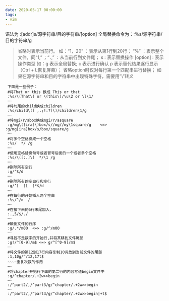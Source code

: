 ```yaml
---
date: 2020-05-17 00:00:00
tags: 
- vim
---
```

语法为 :[addr]s/源字符串/目的字符串/[option]
全局替换命令为：:%s/源字符串/目的字符串/g

> 省略时表示当前行。
> 如：“1，20” ：表示从第1行到20行；
> “%” ：表示整个文件，同“1,$”；
> “. ,$” ：从当前行到文件尾；
> s : 表示替换操作
> [option] : 表示操作类型
> 如：g 表示全局替换; 
> c 表示进行确认
> p 表示替代结果逐行显示（Ctrl + L恢复屏幕）；
> 省略option时仅对每行第一个匹配串进行替换；
> 如果在源字符串和目的字符串中出现特殊字符，需要用”\”转义

``` 
 下面是一些例子：
 #将That or this 换成 This or that
 :%s/\(That\) or \(this\)/\u\2 or \l\1/
 —- 
 #将句尾的child换成children
 :%s/child\([ ,.;!:?]\)/children\1/g
 —-
 #将mgi/r/abox换成mgi/r/asquare
 :g/mg\([ira]\)box/s//mg//my\1square/g    <=>  :g/mg[ira]box/s/box/square/g
 —-
 #将多个空格换成一个空格
 :%s/  */ /g
 —-
 #使用空格替换句号或者冒号后面的一个或者多个空格
 :%s/\([:.]\)  */\1 /g
 —-
 #删除所有空行
 :g/^$/d
 —-
 #删除所有的空白行和空行
 :g/^[  ][  ]*$/d
 —-
 #在每行的开始插入两个空白
 :%s/^/>  /
 —-
 #在接下来的6行末尾加入.
 :.,5/$/./
 —-
 #颠倒文件的行序
 :g/.*/m0O  <=> :g/^/m0O
 —-
 #寻找不是数字的开始行,并将其移到文件尾部
 :g!/^[0-9]/m$ <=> g/^[^0-9]/m$
 —-
 #将文件的第12到17行内容复制10词放到当前文件的尾部
 :1,10g/^/12,17t$
 ~~~~重复次数的作用
 —-
 #将chapter开始行下面的第二行的内容写道begin文件中
 :g/^chapter/.+2w>>begin
 —-
 :/^part2/,/^part3/g/^chapter/.+2w>>begin
 —-
 :/^part2/,/^part3/g/^chapter/.+2w>>begin|+t$
```
